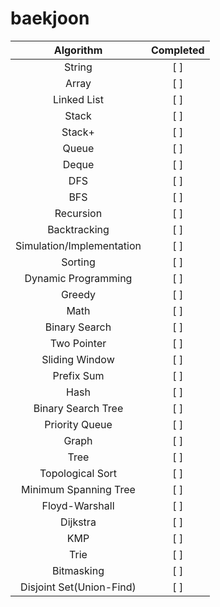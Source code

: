 # baekjoon

|Algorithm|Completed|
|:---:|:---:|
|String|[ ]|
|Array|[ ]|
|Linked List|[ ]|
|Stack|[ ]|
|Stack+|[ ]|
|Queue|[ ]|
|Deque|[ ]|
|DFS|[ ]|
|BFS|[ ]|
|Recursion|[ ]|
|Backtracking|[ ]|
|Simulation/Implementation|[ ]|
|Sorting|[ ]|
|Dynamic Programming|[ ]|
|Greedy|[ ]|
|Math|[ ]|
|Binary Search|[ ]|
|Two Pointer|[ ]|
|Sliding Window|[ ]|
|Prefix Sum|[ ]|
|Hash|[ ]|
|Binary Search Tree|[ ]|
|Priority Queue|[ ]|
|Graph|[ ]|
|Tree|[ ]|
|Topological Sort|[ ]|
|Minimum Spanning Tree|[ ]|
|Floyd-Warshall|[ ]|
|Dijkstra|[ ]|
|KMP|[ ]|
|Trie|[ ]|
|Bitmasking|[ ]|
|Disjoint Set(Union-Find)|[ ]|

